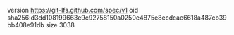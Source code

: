 version https://git-lfs.github.com/spec/v1
oid sha256:d3dd108199663e9c92758150a0250e4875e8ecdcae6618a487cb39bb408e91db
size 3038

